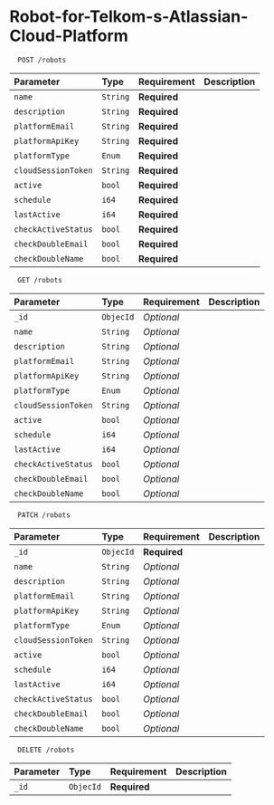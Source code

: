 # Robot-for-Telkom-s-Atlassian-Cloud-Platform

```http
  POST /robots
```
| Parameter | Type     | Requirement | Description                |
| :-------- | :------- | :---------- | :------------------------- |
| `name` | `String` | **Required** | |
| `description` | `String` | **Required** | |
| `platformEmail` | `String` | **Required** | |
| `platformApiKey` | `String` | **Required** | |
| `platformType` | `Enum` | **Required** | |
| `cloudSessionToken` | `String` | **Required** | |
| `active` | `bool` | **Required** | |
| `schedule` | `i64` | **Required** | |
| `lastActive` | `i64` | **Required** | |
| `checkActiveStatus` | `bool` | **Required** | |
| `checkDoubleEmail` | `bool` | **Required** | |
| `checkDoubleName` | `bool` | **Required** | |

```http
  GET /robots
```
| Parameter | Type     | Requirement | Description                |
| :-------- | :------- | :---------- | :------------------------- |
| `_id` | `ObjecId` | *Optional* | |
| `name` | `String` | *Optional* | |
| `description` | `String` | *Optional* | |
| `platformEmail` | `String` | *Optional* | |
| `platformApiKey` | `String` | *Optional* | |
| `platformType` | `Enum` | *Optional* | |
| `cloudSessionToken` | `String` | *Optional* | |
| `active` | `bool` | *Optional* | |
| `schedule` | `i64` | *Optional* | |
| `lastActive` | `i64` | *Optional* | |
| `checkActiveStatus` | `bool` | *Optional* | |
| `checkDoubleEmail` | `bool` | *Optional* | |
| `checkDoubleName` | `bool` | *Optional* | |

```http
  PATCH /robots
```
| Parameter | Type     | Requirement | Description                |
| :-------- | :------- | :---------- | :------------------------- |
| `_id` | `ObjecId` | **Required** | |
| `name` | `String` | *Optional* | |
| `description` | `String` | *Optional* | |
| `platformEmail` | `String` | *Optional* | |
| `platformApiKey` | `String` | *Optional* | |
| `platformType` | `Enum` | *Optional* | |
| `cloudSessionToken` | `String` | *Optional* | |
| `active` | `bool` | *Optional* | |
| `schedule` | `i64` | *Optional* | |
| `lastActive` | `i64` | *Optional* | |
| `checkActiveStatus` | `bool` | *Optional* | |
| `checkDoubleEmail` | `bool` | *Optional* | |
| `checkDoubleName` | `bool` | *Optional* | |

```http
  DELETE /robots
```
| Parameter | Type     | Requirement | Description                |
| :-------- | :------- | :---------- | :------------------------- |
| `_id` | `ObjecId` | **Required** | |
